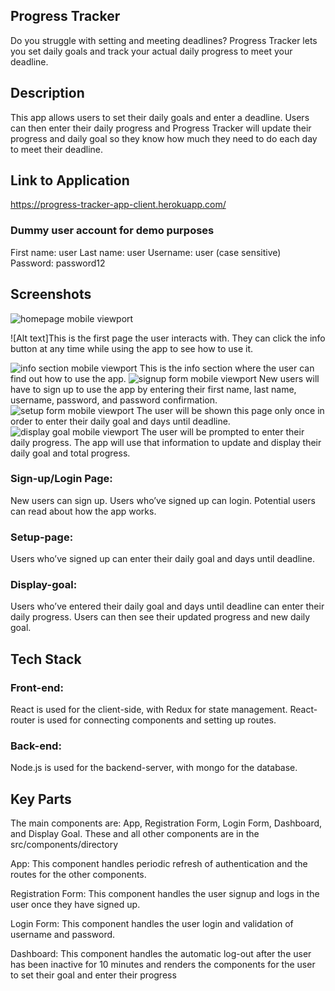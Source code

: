 ## Progress Tracker
Do you struggle with setting and meeting deadlines? 
Progress Tracker lets you set daily goals and track your actual daily progress to meet your deadline. 

## Description
This app allows users to set their daily goals and enter a deadline. Users can then enter their daily progress and Progress Tracker will update their progress and daily goal so they know how much they need to do each day to meet their deadline. 

## Link to Application
https://progress-tracker-app-client.herokuapp.com/

### Dummy user account for demo purposes
First name: user
Last name: user
Username: user (case sensitive)
Password: password12

## Screenshots
![homepage mobile viewport](https://user-images.githubusercontent.com/39287373/45901879-23f2ba00-bdaa-11e8-9e2c-e862a991da65.png)

![Alt text]This is the first page the user interacts with. They can click the info button at any time while using the app to see how to use it. 

![info section mobile viewport](https://user-images.githubusercontent.com/39287373/45901878-23f2ba00-bdaa-11e8-8213-18c7ee2ccd2a.png)
This is the info section where the user can find out how to use the app. 
![signup form mobile viewport](https://user-images.githubusercontent.com/39287373/45901880-248b5080-bdaa-11e8-9ba3-cd467419ccb5.png)
New users will have to sign up to use the app by entering their first name, last name, username, password, and password confirmation.
![setup form mobile viewport](https://user-images.githubusercontent.com/39287373/45901877-23f2ba00-bdaa-11e8-88be-8dbfa344356c.png)
The user will be shown this page only once in order to enter their daily goal and days until deadline. 
![display goal mobile viewport](https://user-images.githubusercontent.com/39287373/45901876-23f2ba00-bdaa-11e8-9668-c50f90d31eba.png)
The user will be prompted to enter their daily progress. The app will use that information to update and display their daily goal and total progress. 

### Sign-up/Login Page: 
New users can sign up. Users who’ve signed up can login. Potential users can read about how the app works. 
### Setup-page: 
Users who’ve signed up can enter their daily goal and days until deadline.
### Display-goal: 
Users who’ve entered their daily goal and days until deadline can enter their daily progress. Users can then see their updated progress and new daily goal. 
## Tech Stack
### Front-end: 
React is used for the client-side, with Redux for state management. React-router is used for connecting components and setting up routes. 
### Back-end: 
Node.js is used for the backend-server, with mongo for the database. 
## Key Parts
The main components are: App, Registration Form, Login Form, Dashboard, and Display Goal.
These and all other components are in the src/components/directory

App: This component handles periodic refresh of authentication and the routes for the other components.

Registration Form: This component handles the user signup and logs in the user once they have signed up. 

Login Form: This component handles the user login and validation of username and password.

Dashboard: This component handles the automatic log-out after the user has been inactive for 10 minutes and renders the components for the user to set their goal and enter their progress
